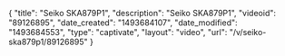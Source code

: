 {
    "title": "Seiko SKA879P1",
    "description": "Seiko SKA879P1",
    "videoid": "89126895",
    "date_created": "1493684107",
    "date_modified": "1493684553",
    "type": "captivate",
    "layout": "video",
    "url": "\/v\/seiko-ska879p1\/89126895"
}